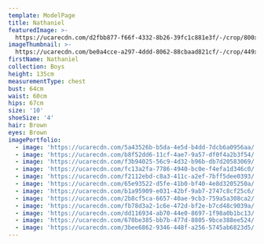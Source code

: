 ```yaml
---
template: ModelPage
title: Nathaniel
featuredImage: >-
  https://ucarecdn.com/d2fbb877-f66f-4332-8b26-39fc1c881e3f/-/crop/800x501/0,46/-/preview/
imageThumbnail: >-
  https://ucarecdn.com/be0a4cce-a297-4ddd-8062-88cbaad821cf/-/crop/449x593/590,513/-/preview/
firstName: Nathaniel
collection: Boys
height: 135cm
measurementType: chest
bust: 64cm
waist: 60cm
hips: 67cm
size: '10'
shoeSize: '4'
hair: Brown
eyes: Brown
imagePortfolio:
  - image: 'https://ucarecdn.com/5a43526b-b5da-4e5d-b4dd-7dcb6a0956aa/'
  - image: 'https://ucarecdn.com/b8f52dd6-11cf-4ae7-9a57-df0f4a2b3f54/'
  - image: 'https://ucarecdn.com/f3b94025-56c9-4d32-b96b-db7d20583069/'
  - image: 'https://ucarecdn.com/fc13a2fa-7786-4940-bc0e-f4efa1d346c0/'
  - image: 'https://ucarecdn.com/f2112ebd-c8a3-411c-a2ef-7bff5dee0393/'
  - image: 'https://ucarecdn.com/65e93522-d5fe-41b0-bf40-4e8d3205250a/'
  - image: 'https://ucarecdn.com/b1a95909-e031-42bf-9ab7-2747c8cf25c6/'
  - image: 'https://ucarecdn.com/2b8cf5ca-6657-40ae-9cb3-759a5a308ca2/'
  - image: 'https://ucarecdn.com/fb78d3a2-1c6e-472d-bf2e-b7cd48c9039a/'
  - image: 'https://ucarecdn.com/dd116934-ab70-44e0-8697-1f98a0b1bc13/'
  - image: 'https://ucarecdn.com/670be385-bb7b-477d-8805-9bce388ee524/'
  - image: 'https://ucarecdn.com/3bee6862-9346-448f-a256-5745ab6823d5/'
---
```


